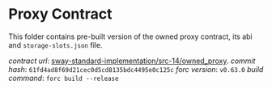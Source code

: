 # Proxy Contract

This folder contains pre-built version of the owned proxy contract, its abi and `storage-slots.json` file.

*contract url*: [sway-standard-implementation/src-14/owned_proxy](https://github.com/FuelLabs/sway-standard-implementations/tree/61fd4ad8f69d21cec0d5cd8135bdc4495e0c125c).
*commit hash*: `61fd4ad8f69d21cec0d5cd8135bdc4495e0c125c`
*forc version*: `v0.63.0`
*build command*: `forc build --release`
